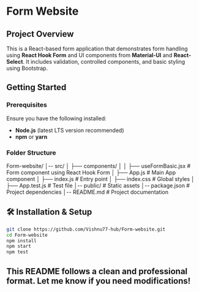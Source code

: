 # Form Website

## Project Overview
This is a React-based form application that demonstrates form handling using **React Hook Form** and UI components from **Material-UI** and **React-Select**. It includes validation, controlled components, and basic styling using Bootstrap.

## Getting Started

### Prerequisites
Ensure you have the following installed:
- **Node.js** (latest LTS version recommended)
- **npm** or **yarn**

### Folder Structure
Form-website/ 
│-- src/ 
│ ├── components/ 
│ │ ├── useFormBasic.jsx # Form component using React Hook Form 
│ ├── App.js # Main App component 
│ ├── index.js # Entry point 
│ ├── index.css # Global styles 
│ ├── App.test.js # Test file 
│-- public/ # Static assets 
│-- package.json # Project dependencies 
│-- README.md # Project documentation
## 🛠 Installation & Setup

```bash
git clone https://github.com/Vishnu77-hub/Form-website.git
cd Form-website
npm install
npm start
npm test
```

## This README follows a clean and professional format. Let me know if you need modifications! 
